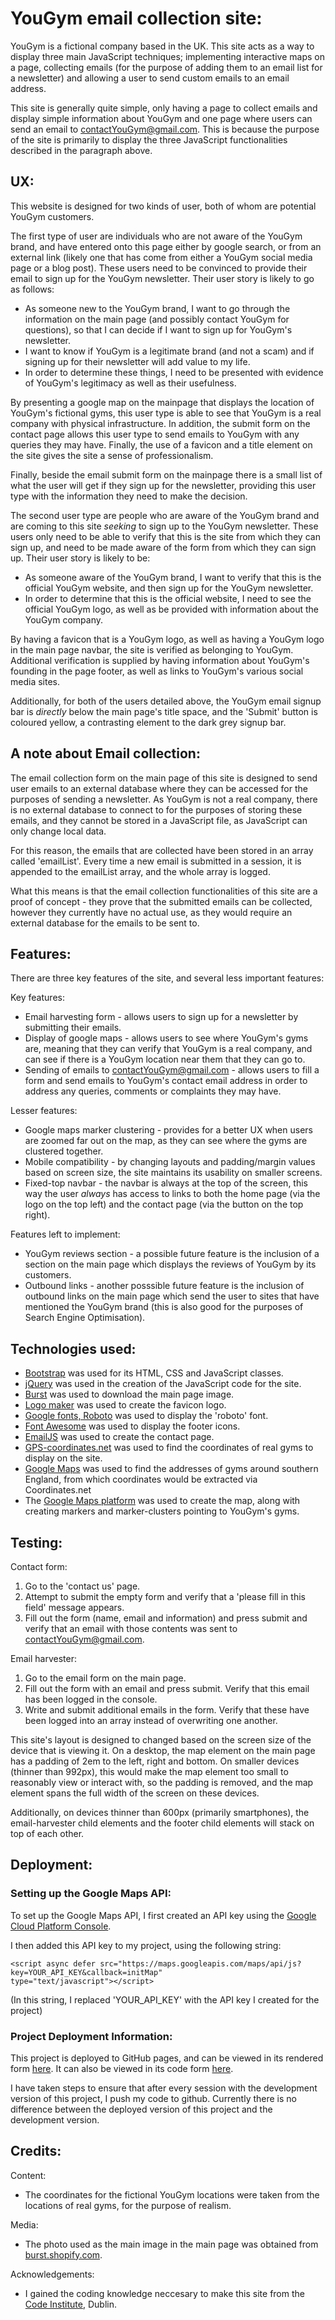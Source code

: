 YouGym email collection site:
=============================

YouGym is a fictional company based in the UK. This site acts as a way to display three main JavaScript techniques; 
implementing interactive maps on a page, collecting emails (for the purpose of adding them to an email list for a 
newsletter) and allowing a user to send custom emails to an email address.

This site is generally quite simple, only having a page to collect emails and display simple information about YouGym 
and one page where users can send an email to contactYouGym@gmail.com. This is because the purpose of the site is primarily 
to display the three JavaScript functionalities described in the paragraph above.

UX:
---

This website is designed for two kinds of user, both of whom are potential YouGym customers.

The first type of user are individuals who are not aware of the YouGym brand, and have entered onto this page either by google
search, or from an external link (likely one that has come from either a YouGym social media page or a blog post). These users
need to be convinced to provide their email to sign up for the YouGym newsletter. Their user story is likely to go as follows:
* As someone new to the YouGym brand, I want to go through the information on the main page (and possibly contact YouGym for 
questions), so that I can decide if I want to sign up for YouGym's newsletter.
* I want to know if YouGym is a legitimate brand (and not a scam) and if signing up for their newsletter will add value to my life.
* In order to determine these things, I need to be presented with evidence of YouGym's legitimacy as well as their usefulness.

By presenting a google map on the mainpage that displays the location of YouGym's fictional gyms, this user type is able to see 
that YouGym is a real company with physical infrastructure. In addition, the submit form on the contact page allows this user 
type to send emails to YouGym with any queries they may have. Finally, the use of a favicon and a title element on the site 
gives the site a sense of professionalism.

Finally, beside the email submit form on the mainpage there is a small list of what the user will get if they sign up for the 
newsletter, providing this user type with the information they need to make the decision.

The second user type are people who are aware of the YouGym brand and are coming to this site *seeking* to sign up to the YouGym 
newsletter. These users only need to be able to verify that this is the site from which they can sign up, and need to be made 
aware of the form from which they can sign up. Their user story is likely to be:
* As someone aware of the YouGym brand, I want to verify that this is the official YouGym website, and then sign up for the
YouGym newsletter.
* In order to determine that this is the official website, I need to see the official YouGym logo, as well as be provided with 
information about the YouGym company.

By having a favicon that is a YouGym logo, as well as having a YouGym logo in the main page navbar, the site is verified as 
belonging to YouGym. Additional verification is supplied by having information about YouGym's founding in the page footer, as 
well as links to YouGym's various social media sites.

Additionally, for both of the users detailed above, the YouGym email signup bar is *directly* below the main page's title space, 
and the 'Submit' button is coloured yellow, a contrasting element to the dark grey signup bar.

A note about Email collection:
------------------------------

The email collection form on the main page of this site is designed to send user emails to an external database where they can be 
accessed for the purposes of sending a newsletter. As YouGym is not a real company, there is no external database to connect to 
for the purposes of storing these emails, and they cannot be stored in a JavaScript file, as JavaScript can only change local data.

For this reason, the emails that are collected have been stored in an array called 'emailList'. Every time a new email is submitted 
in a session, it is appended to the emailList array, and the whole array is logged.

What this means is that the email collection functionalities of this site are a proof of concept - they prove that the submitted 
emails can be collected, however they currently have no actual use, as they would require an external database for the emails to 
be sent to.

Features:
---------

There are three key features of the site, and several less important features:

Key features:
* Email harvesting form - allows users to sign up for a newsletter by submitting their emails.
* Display of google maps - allows users to see where YouGym's gyms are, meaning that they can verify that YouGym is a real company, 
and can see if there is a YouGym location near them that they can go to.
* Sending of emails to contactYouGym@gmail.com - allows users to fill a form and send emails to YouGym's contact email address 
in order to address any queries, comments or complaints they may have.

Lesser features:
* Google maps marker clustering - provides for a better UX when users are zoomed far out on the map, as they can see where the gyms
are clustered together.
* Mobile compatibility - by changing layouts and padding/margin values based on screen size, the site maintains its usability on 
smaller screens.
* Fixed-top navbar - the navbar is always at the top of the screen, this way the user *always* has access to links to both the home 
page (via the logo on the top left) and the contact page (via the button on the top right).

Features left to implement:
* YouGym reviews section - a possible future feature is the inclusion of a section on the main page which displays the reviews of 
YouGym by its customers.
* Outbound links - another posssible future feature is the inclusion of outbound links on the main page which send the user to sites 
that have mentioned the YouGym brand (this is also good for the purposes of Search Engine Optimisation).

Technologies used:
------------------

* [Bootstrap](https://getbootstrap.com/) was used for its HTML, CSS and JavaScript classes.
* [jQuery](https://jquery.com/) was used in the creation of the JavaScript code for the site.
* [Burst](https://burst.shopify.com/) was used to download the main page image.
* [Logo maker](https://logomakr.com/) was used to create the favicon logo.
* [Google fonts, Roboto](https://fonts.google.com/specimen/Roboto) was used to display the 'roboto' font.
* [Font Awesome](https://fontawesome.com/) was used to display the footer icons.
* [EmailJS](https://www.emailjs.com/) was used to create the contact page.
* [GPS-coordinates.net](https://www.gps-coordinates.net/) was used to find the coordinates of real gyms to display on the site.
* [Google Maps](https://www.google.com/maps) was used to find the addresses of gyms around southern England, from which coordinates would be extracted via Coordinates.net
* The [Google Maps platform](https://cloud.google.com/maps-platform/?hl=en_GB) was used to create the map, along with creating markers and marker-clusters pointing to YouGym's gyms.

Testing:
--------

Contact form:
1. Go to the 'contact us' page.
2. Attempt to submit the empty form and verify that a 'please fill in this field' message appears.
3. Fill out the form (name, email and information) and press submit and verify that an email with those contents was sent to 
contactYouGym@gmail.com.

Email harvester:
1. Go to the email form on the main page.
2. Fill out the form with an email and press submit. Verify that this email has been logged in the console.
3. Write and submit additional emails in the form. Verify that these have been logged into an array instead of overwriting one another.

This site's layout is designed to changed based on the screen size of the device that is viewing it. On a desktop, the map element on the
main page has a padding of 2em to the left, right and bottom. On smaller devices (thinner than 992px), this would make the map element too
small to reasonably view or interact with, so the padding is removed, and the map element spans the full width of the screen on these devices.

Additionally, on devices thinner than 600px (primarily smartphones), the email-harvester child elements and the footer child elements will
stack on top of each other.

Deployment:
-----------

### Setting up the Google Maps API:

To set up the Google Maps API, I first created an API key using the [Google Cloud Platform Console](https://cloud.google.com/console/google/maps-apis/overview).  

I then added this API key to my project, using the following string:  
  
```
<script async defer src="https://maps.googleapis.com/maps/api/js?key=YOUR_API_KEY&callback=initMap"
type="text/javascript"></script>
```
  
(In this string, I replaced 'YOUR_API_KEY' with the API key I created for the project)  

### Project Deployment Information:

This project is deployed to GitHub pages, and can be viewed in its rendered form [here](https://felix-redwood.github.io/YouGym-email-harvester/). 
It can also be viewed in its code form [here](https://github.com/Felix-Redwood/YouGym-email-harvester).

I have taken steps to ensure that after every session with the development version of this project, I push my code to github. Currently there
is no difference between the deployed version of this project and the development version.

Credits:
--------

Content:

* The coordinates for the fictional YouGym locations were taken from the locations of real gyms, for the purpose of realism.


Media:

* The photo used as the main image in the main page was obtained from [burst.shopify.com](https://burst.shopify.com/).


Acknowledgements:

* I gained the coding knowledge neccesary to make this site from the [Code Institute](https://codeinstitute.net/), Dublin.